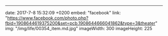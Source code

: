 ---
date: 2017-7-8 15:32:09 +0200
embed: "facebook"
link: "https://www.facebook.com/photo.php?fbid=1908644619375200&set=pcb.1908644666041862&type=3&theater"
img: "/img/life/00354_item.md.jpg"
imageWidth: 300
imageHeight: 225
